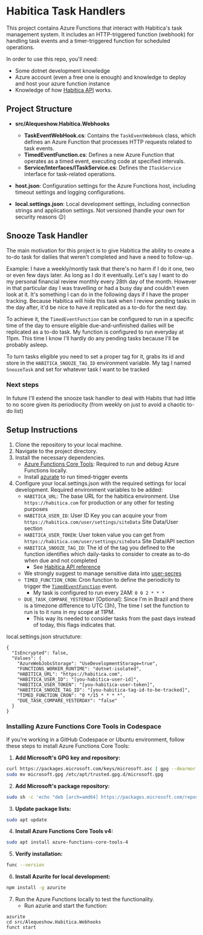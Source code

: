 # Habitica Task Handlers

This project contains Azure Functions that interact with Habitica's task management system. It includes an HTTP-triggered function (webhook) for handling task events and a timer-triggered function for scheduled operations.

In order to use this repo, you'll need:

- Some dotnet development knowledge
- Azure account (even a free one is enough) and knowledge to deploy and host your azure function instance
- Knowledge of how [Habitica API](https://habitica.com/apidoc/) works.

## Project Structure

- **src/Alequeshow.Habitica.Webhooks**
  - **TaskEventWebHook.cs**: Contains the `TaskEventWebHook` class, which defines an Azure Function that processes HTTP requests related to task events.
  - **TimedEventFunction.cs**: Defines a new Azure Function that operates as a timed event, executing code at specified intervals.
  - **Service/Interfaces/ITaskService.cs**: Defines the `ITaskService` interface for task-related operations.

- **host.json**: Configuration settings for the Azure Functions host, including timeout settings and logging configurations.

- **local.settings.json**: Local development settings, including connection strings and application settings. Not versioned (handle your own for security reasons 😉)

## Snooze Task Handler

The main motivation for this project is to give Habitica the ability to create a to-do task for dailies that weren't completed and have a need to follow-up. 

Example:
I have a weekly/montly task that there's no harm if I do it one, two or even few days later. As long as I do it eventually.
Let's say I want to do my personal financial review monthly every 28th day of the month. However in that particular day I was travelling or had a busy day and couldn't even look at it. It's something I can do in the following days if I have the proper tracking.
Because Habitica will hide this task when I review pending tasks in the day after, it'd be nice to have it replicated as a to-do for the next day.

To achieve it, the `TimedEventFunction` can be configured to run in a specific time of the day to ensure eligible due-and-unfinished dailies will be replicated as a to-do task. 
My function is configured to run everyday at 11pm. This time I know I'll hardly do any pending tasks because I'll be probably asleep.

To turn tasks eligible you need to set a proper tag for it, grabs its id and store in the `HABITICA_SNOOZE_TAG_ID` environment variable. My tag I named `SnoozeTask` and set for whatever task I want to be tracked

### Next steps
In future I'll extend the snooze task handler to deal with Habits that had little to no score given its periodiocity (from weekly on just to avoid a chaotic to-do list)

## Setup Instructions

1. Clone the repository to your local machine.
2. Navigate to the project directory.
3. Install the necessary dependencies.
   - [Azure Functions Core Tools](https://github.com/Azure/azure-functions-core-tools): Required to run and debug Azure Functions locally.
   - Install [azurate](https://learn.microsoft.com/en-us/azure/storage/common/storage-use-azurite?tabs=visual-studio%2Cblob-storage) to run timed-trigger events
4. Configure your local.settings.json with the required settings for local development. Required environment variables to be added:
   - `HABITICA_URL`: The base URL for the habitica environment. Use `https://habitica.com` for production or any other for testing purposes
   - `HABITICA_USER_ID`: User ID Key you can acquire your from `https://habitica.com/user/settings/siteData` Site Data/User section
   - `HABITICA_USER_TOKEN`: User token value you can get from `https://habitica.com/user/settings/siteData` Site Data/API section
   - `HABITICA_SNOOZE_TAG_ID`: The id of the tag you defined to the function identifies which daily-tasks to consider to create as to-do when due and not completed
      - See [Habitica API reference](https://habitica.com/apidoc/#api-Tag-GetTags)   
   - We strongly suggest to manage sensitive data into [user-secres](https://learn.microsoft.com/en-us/aspnet/core/security/app-secrets?view=aspnetcore-9.0&tabs=linux#use-the-cli)
   - `TIMED_FUNCTION_CRON`: Cron function to define the periodicity to trigger the [`TimedEventFunction`](src/Alequeshow.Habitica.Webhooks/TimedEventFunction.cs) event.
      - My task is configured to run every 2AM: `0 0 2 * * *`
   - `DUE_TASK_COMPARE_YESTERDAY` [Optional]: Since I'm in Brazil and there is a timezone difference to UTC (3h), The time I set the function to run is to it runs in my scope at 11PM.
      - This way its needed to consider tasks from the past days instead of today, this flags indicates that.

local.settings.json structuture:
```
{
  "IsEncrypted": false,
  "Values": {
    "AzureWebJobsStorage": "UseDevelopmentStorage=true",
    "FUNCTIONS_WORKER_RUNTIME": "dotnet-isolated",
    "HABITICA_URL": "https://habitica.com",
    "HABITICA_USER_ID": "[you-habitica-user-id]",
    "HABITICA_USER_TOKEN": "[you-habitica-user-token]",
    "HABITICA_SNOOZE_TAG_ID": "[you-habitica-tag-id-to-be-tracked]",
    "TIMED_FUNCTION_CRON": "0 */15 * * * *",
    "DUE_TASK_COMPARE_YESTERDAY": "false"
  }
}

```

### Installing Azure Functions Core Tools in Codespace

If you're working in a GitHub Codespace or Ubuntu environment, follow these steps to install Azure Functions Core Tools:

1. **Add Microsoft's GPG key and repository:**
```bash
curl https://packages.microsoft.com/keys/microsoft.asc | gpg --dearmor > microsoft.gpg
sudo mv microsoft.gpg /etc/apt/trusted.gpg.d/microsoft.gpg
```

2. **Add Microsoft's package repository:**
```bash
sudo sh -c 'echo "deb [arch=amd64] https://packages.microsoft.com/repos/microsoft-ubuntu-$(lsb_release -cs)-prod $(lsb_release -cs) main" > /etc/apt/sources.list.d/dotnetdev.list'
```

3. **Update package lists:**
```bash
sudo apt update
```

4. **Install Azure Functions Core Tools v4:**
```bash
sudo apt install azure-functions-core-tools-4
```

5. **Verify installation:**
```bash
func --version
```

6. **Install Azurite for local development:**
```bash
npm install -g azurite
```

7. Run the Azure Functions locally to test the functionality.
   - Run azurie and start the function:
```
azurite
cd src/Alequeshow.Habitica.Webhooks
funct start
```
